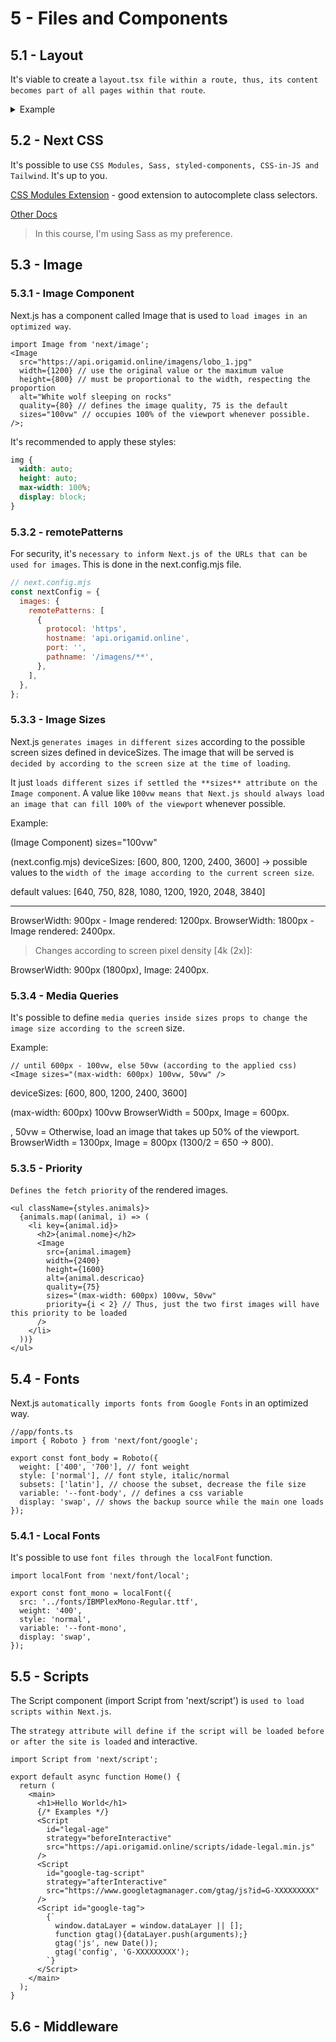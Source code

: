 # 5 - Files and Components

## 5.1 - Layout

It's viable to create a `layout.tsx file within a route, thus, its content becomes part of all pages within that route`.

<details>
<summary>Example</summary>

```tsx
// app\courses\layout.tsx
import { getCourses } from '@/api/api';
import { Metadata } from 'next';
import Link from 'next/link';

export const metadata: Metadata = {
  title: 'Origamid Courses',
  description: 'Front End and UI Design online courses.',
  keywords: ['HTML', 'CSS', 'JavaScript', 'UI Design'],
  authors: [{ name: 'Eduardo', url: 'https://github.com/eD0o' }],
};

export default async function CoursesLayout({
  children,
}: {
  children: React.ReactNode;
}) {
  const courses = await getCourses();
  return (
    <div>
      <h2>Courses</h2>
      <ul>
        {courses.map((course) => (
          <li key={course.id}>
            <Link href={`/courses/${course.slug}`}>{course.nome}</Link>
          </li>
        ))}
      </ul>
      <div>{children}</div>
    </div>
  );
}
```

</details>

## 5.2 - Next CSS

It's possible to use `CSS Modules, Sass, styled-components, CSS-in-JS and Tailwind`. It's up to you.

[CSS Modules Extension](https://marketplace.visualstudio.com/items?itemName=clinyong.vscode-css-modules) - good extension to autocomplete class selectors.

[Other Docs](https://nextjs.org/docs/app/building-your-application/styling)

> In this course, I'm using Sass as my preference.

## 5.3 - Image

### 5.3.1 - Image Component

Next.js has a component called Image that is used to `load images in an optimized way`.

```tsx
import Image from 'next/image';
<Image
  src="https://api.origamid.online/imagens/lobo_1.jpg"
  width={1200} // use the original value or the maximum value
  height={800} // must be proportional to the width, respecting the proportion
  alt="White wolf sleeping on rocks"
  quality={80} // defines the image quality, 75 is the default
  sizes="100vw" // occupies 100% of the viewport whenever possible.
/>;
```

It's recommended to apply these styles:

```css
img {
  width: auto;
  height: auto;
  max-width: 100%;
  display: block;
}
```

### 5.3.2 - remotePatterns

For security, it's `necessary to inform Next.js of the URLs that can be used for images`. This is done in the next.config.mjs file.

```mjs
// next.config.mjs
const nextConfig = {
  images: {
    remotePatterns: [
      {
        protocol: 'https',
        hostname: 'api.origamid.online',
        port: '',
        pathname: '/imagens/**',
      },
    ],
  },
};
```

### 5.3.3 - Image Sizes

Next.js `generates images in different sizes` according to the possible screen sizes defined in deviceSizes. The image that will be served is `decided by according to the screen size at the time of loading`.

It just `loads different sizes if settled the **sizes** attribute on the Image component`. A value like `100vw means that Next.js should always load an image that can fill 100% of the viewport` whenever possible.

Example:

(Image Component)
sizes="100vw"

(next.config.mjs)
deviceSizes: [600, 800, 1200, 2400, 3600] -> possible values to the `width of the image according to the current screen size`.

default values: [640, 750, 828, 1080, 1200, 1920, 2048, 3840]

---

BrowserWidth: 900px - Image rendered: 1200px.
BrowserWidth: 1800px - Image rendered: 2400px.

> Changes according to screen pixel density [4k (2x)]:

BrowserWidth: 900px (1800px), Image: 2400px.

### 5.3.4 - Media Queries

It's possible to define `media queries inside sizes props to change the image size according to the scree`n size.

Example:

```tsx
// until 600px - 100vw, else 50vw (according to the applied css)
<Image sizes="(max-width: 600px) 100vw, 50vw" />
```

deviceSizes:
[600, 800, 1200, 2400, 3600]

(max-width: 600px) 100vw
BrowserWidth = 500px, Image = 600px.

, 50vw = Otherwise, load an image that takes up 50% of the viewport.
BrowserWidth = 1300px, Image = 800px (1300/2 = 650 -> 800).

### 5.3.5 - Priority

`Defines the fetch priority` of the rendered images.

```tsx
<ul className={styles.animals}>
  {animals.map((animal, i) => (
    <li key={animal.id}>
      <h2>{animal.nome}</h2>
      <Image
        src={animal.imagem}
        width={2400}
        height={1600}
        alt={animal.descricao}
        quality={75}
        sizes="(max-width: 600px) 100vw, 50vw"
        priority={i < 2} // Thus, just the two first images will have this priority to be loaded
      />
    </li>
  ))}
</ul>
```

## 5.4 - Fonts

Next.js `automatically imports fonts from Google Fonts` in an optimized way.

```tsx
//app/fonts.ts
import { Roboto } from 'next/font/google';

export const font_body = Roboto({
  weight: ['400', '700'], // font weight
  style: ['normal'], // font style, italic/normal
  subsets: ['latin'], // choose the subset, decrease the file size
  variable: '--font-body', // defines a css variable
  display: 'swap', // shows the backup source while the main one loads
});
```

### 5.4.1 - Local Fonts

It's possible to use `font files through the localFont` function.

```tsx
import localFont from 'next/font/local';

export const font_mono = localFont({
  src: '../fonts/IBMPlexMono-Regular.ttf',
  weight: '400',
  style: 'normal',
  variable: '--font-mono',
  display: 'swap',
});
```

## 5.5 - Scripts

The Script component (import Script from 'next/script') is `used to load scripts within Next.js`.

The `strategy attribute will define if the script will be loaded before or after the site is loaded` and interactive.

```tsx
import Script from 'next/script';

export default async function Home() {
  return (
    <main>
      <h1>Hello World</h1>
      {/* Examples */}
      <Script
        id="legal-age"
        strategy="beforeInteractive"
        src="https://api.origamid.online/scripts/idade-legal.min.js"
      />
      <Script
        id="google-tag-script"
        strategy="afterInteractive"
        src="https://www.googletagmanager.com/gtag/js?id=G-XXXXXXXXX"
      />
      <Script id="google-tag">
        {`
          window.dataLayer = window.dataLayer || [];
          function gtag(){dataLayer.push(arguments);}
          gtag('js', new Date());
          gtag('config', 'G-XXXXXXXXX');
        `}
      </Script>
    </main>
  );
}
```
## 5.6 - Middleware